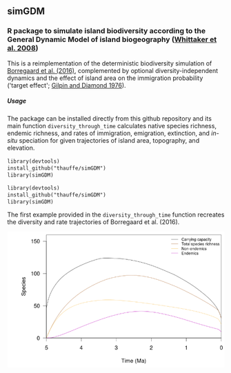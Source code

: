 ## simGDM
### R package to simulate island biodiversity according to the General Dynamic Model of island biogeography ([Whittaker et al. 2008](http://onlinelibrary.wiley.com/doi/10.1111/j.1365-2699.2008.01892.x/abstract))

This is a reimplementation of the deterministic biodiversity simulation of 
[Borregaard et al. (2016)](http://onlinelibrary.wiley.com/doi/10.1111/geb.12348/abstract), 
complemented by optional diversity-independent dynamics and the effect of island area 
on the immigration probability ('target effect'; [Gilpin and Diamond 1976](https://www.pnas.org/content/73/11/4130)).


##### Usage
The package can be installed directly from this github repository and its main function `diversity_through_time` 
calculates native species richness, endemic richness, and rates of immigration, emigration, extinction, 
and *in-situ* speciation for given trajectories of island area, topography, and elevation. 

```{r, warning = F, echo = F}
library(devtools)
install_github("thauffe/simGDM")
library(simGDM)
```

```{r, warning = F, echo = F}
library(devtools)
install_github("thauffe/simGDM")
library(simGDM)
```

The first example provided in the `diversity_through_time` function recreates the diversity and rate trajectories
of Borregaard et al. (2016).

![Borregaard 2016 Fig4a](https://github.com/thauffe/simGDM/blob/master/Figures/BorFig4Div.png)
